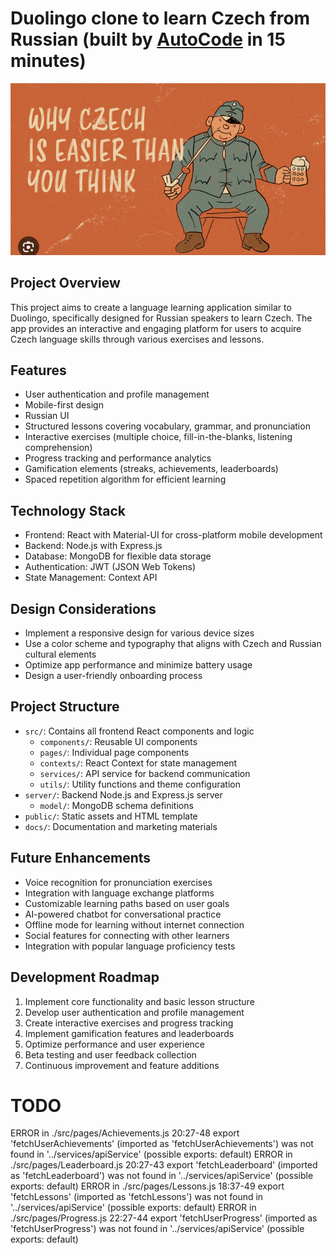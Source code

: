 # Duolingo clone to learn Czech from Russian (built by [AutoCode](https://autocode.work) in 15 minutes)

![alt text](image.png)

## Project Overview

This project aims to create a language learning application similar to Duolingo,
specifically designed for Russian speakers to learn Czech. The app provides an
interactive and engaging platform for users to acquire Czech language skills
through various exercises and lessons.

## Features

-   User authentication and profile management
-   Mobile-first design
-   Russian UI
-   Structured lessons covering vocabulary, grammar, and pronunciation
-   Interactive exercises (multiple choice, fill-in-the-blanks, listening
    comprehension)
-   Progress tracking and performance analytics
-   Gamification elements (streaks, achievements, leaderboards)
-   Spaced repetition algorithm for efficient learning

## Technology Stack

-   Frontend: React with Material-UI for cross-platform mobile development
-   Backend: Node.js with Express.js
-   Database: MongoDB for flexible data storage
-   Authentication: JWT (JSON Web Tokens)
-   State Management: Context API

## Design Considerations

-   Implement a responsive design for various device sizes
-   Use a color scheme and typography that aligns with Czech and Russian
    cultural elements
-   Optimize app performance and minimize battery usage
-   Design a user-friendly onboarding process

## Project Structure

-   `src/`: Contains all frontend React components and logic
    -   `components/`: Reusable UI components
    -   `pages/`: Individual page components
    -   `contexts/`: React Context for state management
    -   `services/`: API service for backend communication
    -   `utils/`: Utility functions and theme configuration
-   `server/`: Backend Node.js and Express.js server
    -   `model/`: MongoDB schema definitions
-   `public/`: Static assets and HTML template
-   `docs/`: Documentation and marketing materials

## Future Enhancements

-   Voice recognition for pronunciation exercises
-   Integration with language exchange platforms
-   Customizable learning paths based on user goals
-   AI-powered chatbot for conversational practice
-   Offline mode for learning without internet connection
-   Social features for connecting with other learners
-   Integration with popular language proficiency tests

## Development Roadmap

1. Implement core functionality and basic lesson structure
2. Develop user authentication and profile management
3. Create interactive exercises and progress tracking
4. Implement gamification features and leaderboards
5. Optimize performance and user experience
6. Beta testing and user feedback collection
7. Continuous improvement and feature additions

# TODO

ERROR in ./src/pages/Achievements.js 20:27-48
export 'fetchUserAchievements' (imported as 'fetchUserAchievements') was not found in '../services/apiService' (possible exports: default)
ERROR in ./src/pages/Leaderboard.js 20:27-43
export 'fetchLeaderboard' (imported as 'fetchLeaderboard') was not found in '../services/apiService' (possible exports: default)
ERROR in ./src/pages/Lessons.js 18:37-49
export 'fetchLessons' (imported as 'fetchLessons') was not found in '../services/apiService' (possible exports: default)
ERROR in ./src/pages/Progress.js 22:27-44
export 'fetchUserProgress' (imported as 'fetchUserProgress') was not found in '../services/apiService' (possible exports: default)